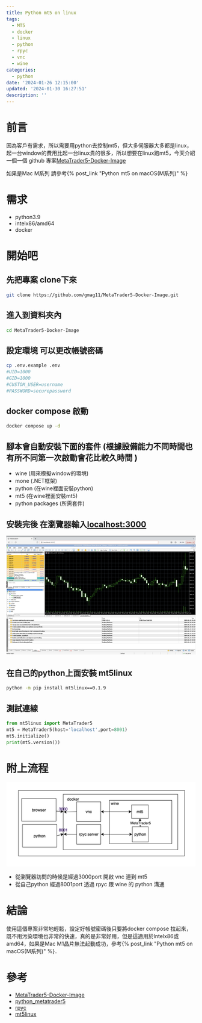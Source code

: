 ```yaml
---
title: Python mt5 on linux
tags:
  - MT5
  - docker
  - linux
  - python
  - rpyc
  - vnc
  - wine
categories:
  - python
date: '2024-01-26 12:15:00'
updated: '2024-01-30 16:27:51'
description: ''
---
```

# 前言
因為客戶有需求，所以需要用python去控制mt5，但大多伺服器大多都是linux，起一台window的費用比起一台linux貴的很多，所以想要在linux跑mt5，今天介紹一個一個 github 專案[MetaTrader5-Docker-Image](https://github.com/gmag11/MetaTrader5-Docker-Image)

如果是Mac M系列 請參考{% post_link  "Python mt5 on macOS(M系列)" %}
 <!-- more -->
 

# 需求
- python3.9
- intelx86/amd64  
- docker 

# 開始吧
## 先把專案 clone下來
``` bash
git clone https://github.com/gmag11/MetaTrader5-Docker-Image.git
```
## 進入到資料夾內
``` bash
cd MetaTrader5-Docker-Image
```
## 設定環境 可以更改帳號密碼
``` bash
cp .env.example .env
#UID=1000
#GID=1000
#CUSTOM_USER=username
#PASSWORD=securepassword
```
## docker compose 啟動
``` bash
docker compose up -d
```
## 腳本會自動安裝下面的套件 (根據設備能力不同時間也有所不同第一次啟動會花比較久時間 )
- wine (用來模擬window的環境)
- mone (.NET框架)
- python (在wine裡面安裝python)
- mt5 (在wine裡面安裝mt5)
- python packages (所需套件)
## 安裝完後 在瀏覽器輸入[localhost:3000](localhost:3000)
![](/images/20240129104101.png)
## 在自己的python上面安裝 mt5linux
``` bash
python -m pip install mt5linux==0.1.9
```
## 測試連線
``` python
from mt5linux import MetaTrader5
mt5 = MetaTrader5(host='localhost',port=8001)
mt5.initialize()
print(mt5.version())
```
# 附上流程
![](/images/20240129102552.png)
- 從瀏覽器訪問的時候是經過3000port 開啟 vnc 連到 mt5
- 從自己python 經過8001port 透過 rpyc 跟 wine 的 python 溝通

# 結論
使用這個專案非常地輕鬆，設定好帳號密碼後只要將docker compose 拉起來，既不用污染環境也非常的快速，真的是非常好用，但是這適用於Intelx86或amd64，如果是Mac M1晶片無法起動成功，參考{% post_link  "Python mt5 on macOS(M系列)" %}．
# 參考
- [MetaTrader5-Docker-Image](https://github.com/gmag11/MetaTrader5-Docker-Image)
- [python_metatrader5](https://www.mql5.com/zh/docs/python_metatrader5)
- [rpyc](https://rpyc.readthedocs.io/en/latest/)
- [mt5linux](https://pypi.org/project/mt5linux/)








